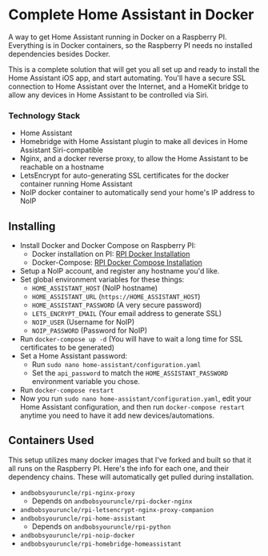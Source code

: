 # Complete Home Assistant in Docker
A way to get Home Assistant running in Docker on a Raspberry PI. Everything is in Docker containers, so the Raspberry PI needs no installed dependencies besides Docker. 

This is a complete solution that will get you all set up and ready to install the Home Assistant iOS app, and start automating. You'll have a secure SSL connection to Home Assistant over the Internet, and a HomeKit bridge to allow any devices in Home Assistant to be controlled via Siri.

### Technology Stack

* Home Assistant
* Homebridge with Home Assistant plugin to make all devices in Home Assistant Siri-compatible
* Nginx, and a docker reverse proxy, to allow the Home Assistant to be reachable on a hostname
* LetsEncrypt for auto-generating SSL certificates for the docker container running Home Assistant
* NoIP docker container to automatically send your home's IP address to NoIP

## Installing
* Install Docker and Docker Compose on Raspberry PI:
	* Docker installation on PI: [RPI Docker Installation](http://blog.alexellis.io/getting-started-with-docker-on-raspberry-pi/)
	* Docker-Compose: [RPI Docker Compose Installation](https://www.berthon.eu/2017/getting-docker-compose-on-raspberry-pi-arm-the-easy-way/)
* Setup a NoIP account, and register any hostname you'd like.
* Set global environment variables for these things:
	* `HOME_ASSISTANT_HOST` (NoIP hostname)
	* `HOME_ASSISTANT_URL` (`https://HOME_ASSISTANT_HOST`)
	* `HOME_ASSISTANT_PASSWORD` (A very secure password)
	* `LETS_ENCRYPT_EMAIL` (Your email address to generate SSL)
	* `NOIP_USER` (Username for NoIP)
	* `NOIP_PASSWORD` (Password for NoIP)
* Run `docker-compose up -d` (You will have to wait a long time for SSL certificates to be generated)
* Set a Home Assistant password:
	* Run `sudo nano home-assistant/configuration.yaml`
	* Set the `api_password` to match the `HOME_ASSISTANT_PASSWORD` environment variable you chose.
* Run `docker-compose restart`
* Now you run `sudo nano home-assistant/configuration.yaml`, edit your Home Assistant configuration, and then run `docker-compose restart` anytime you need to have it add new devices/automations.

## Containers Used
This setup utilizes many docker images that I've forked and built so that it all runs on the Raspberry PI. Here's the info for each one, and their dependency chains. These will automatically get pulled during installation.

* `andbobsyouruncle/rpi-nginx-proxy`
	* Depends on `andbobsyouruncle/rpi-docker-nginx`
* `andbobsyouruncle/rpi-letsencrypt-nginx-proxy-companion`
* `andbobsyouruncle/rpi-home-assistant`
	* Depends on `andbobsyouruncle/rpi-python`
* `andbobsyouruncle/rpi-noip-docker`
* `andbobsyouruncle/rpi-homebridge-homeassistant`
